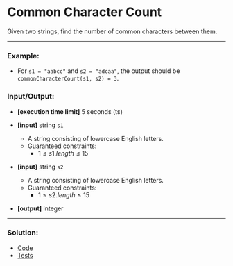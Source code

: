 # Common Character Count

Given two strings, find the number of common characters between them.

---

### Example:

- For `s1 = "aabcc"` and `s2 = "adcaa"`, the output should be `commonCharacterCount(s1, s2) = 3`.

### Input/Output:

- **[execution time limit]** 5 seconds (ts)


- **[input]** string `s1`
  - A string consisting of lowercase English letters.
  - Guaranteed constraints:
    - $1 \le s1.length \le 15$


- **[input]** string `s2`
  - A string consisting of lowercase English letters.
  - Guaranteed constraints:
    - $1 \le s2.length \le 15$

- **[output]** integer

---

### Solution:

- [Code](/src/arcade/intro/10-common-character-count/common-character-count.ts)
- [Tests](/src/arcade/intro/10-common-character-count/test/common-character-count.test.ts)
